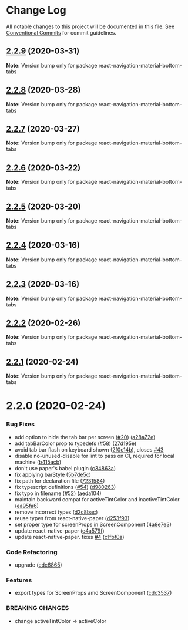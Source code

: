 # Change Log

All notable changes to this project will be documented in this file.
See [Conventional Commits](https://conventionalcommits.org) for commit guidelines.

## [2.2.9](https://github.com/react-navigation/react-navigation-material-bottom-tabs/compare/react-navigation-material-bottom-tabs@2.2.8...react-navigation-material-bottom-tabs@2.2.9) (2020-03-31)

**Note:** Version bump only for package react-navigation-material-bottom-tabs





## [2.2.8](https://github.com/react-navigation/react-navigation-material-bottom-tabs/compare/react-navigation-material-bottom-tabs@2.2.6...react-navigation-material-bottom-tabs@2.2.8) (2020-03-28)

**Note:** Version bump only for package react-navigation-material-bottom-tabs





## [2.2.7](https://github.com/react-navigation/react-navigation-material-bottom-tabs/compare/react-navigation-material-bottom-tabs@2.2.6...react-navigation-material-bottom-tabs@2.2.7) (2020-03-27)

**Note:** Version bump only for package react-navigation-material-bottom-tabs





## [2.2.6](https://github.com/react-navigation/react-navigation-material-bottom-tabs/compare/react-navigation-material-bottom-tabs@2.2.5...react-navigation-material-bottom-tabs@2.2.6) (2020-03-22)

**Note:** Version bump only for package react-navigation-material-bottom-tabs





## [2.2.5](https://github.com/react-navigation/react-navigation-material-bottom-tabs/compare/react-navigation-material-bottom-tabs@2.2.4...react-navigation-material-bottom-tabs@2.2.5) (2020-03-20)

**Note:** Version bump only for package react-navigation-material-bottom-tabs





## [2.2.4](https://github.com/react-navigation/react-navigation-material-bottom-tabs/compare/react-navigation-material-bottom-tabs@2.2.3...react-navigation-material-bottom-tabs@2.2.4) (2020-03-16)

**Note:** Version bump only for package react-navigation-material-bottom-tabs





## [2.2.3](https://github.com/react-navigation/react-navigation-material-bottom-tabs/compare/react-navigation-material-bottom-tabs@2.2.2...react-navigation-material-bottom-tabs@2.2.3) (2020-03-16)

**Note:** Version bump only for package react-navigation-material-bottom-tabs





## [2.2.2](https://github.com/react-navigation/react-navigation-material-bottom-tabs/compare/react-navigation-material-bottom-tabs@2.2.1...react-navigation-material-bottom-tabs@2.2.2) (2020-02-26)

**Note:** Version bump only for package react-navigation-material-bottom-tabs





## [2.2.1](https://github.com/react-navigation/react-navigation-material-bottom-tabs/compare/react-navigation-material-bottom-tabs@2.2.0...react-navigation-material-bottom-tabs@2.2.1) (2020-02-24)

**Note:** Version bump only for package react-navigation-material-bottom-tabs





# 2.2.0 (2020-02-24)


### Bug Fixes

* add option to hide the tab bar per screen ([#20](https://github.com/react-navigation/react-navigation-material-bottom-tabs/issues/20)) ([a28a72e](https://github.com/react-navigation/react-navigation-material-bottom-tabs/commit/a28a72ed0dd0716244c0aafe94ec360083a1109c))
* add tabBarColor prop to typedefs ([#58](https://github.com/react-navigation/react-navigation-material-bottom-tabs/issues/58)) ([27d195e](https://github.com/react-navigation/react-navigation-material-bottom-tabs/commit/27d195e304a48861f515d015c6547eece4ee8305))
* avoid tab bar flash on keyboard shown ([2f0c14b](https://github.com/react-navigation/react-navigation-material-bottom-tabs/commit/2f0c14b40eebe3cf852601b9a87e1c6d14f9b626)), closes [#43](https://github.com/react-navigation/react-navigation-material-bottom-tabs/issues/43)
* disable no-unused-disable for lint to pass on CI, required for local machine ([b415acb](https://github.com/react-navigation/react-navigation-material-bottom-tabs/commit/b415acbb31132751141765fba0cff7146b4bf096))
* don't use paper's babel plugin ([c34863a](https://github.com/react-navigation/react-navigation-material-bottom-tabs/commit/c34863ac9e870086e7b6033e1055a79abd511b62))
* fix applying barStyle ([5b7de5c](https://github.com/react-navigation/react-navigation-material-bottom-tabs/commit/5b7de5ccc39fbb2ff470833af28eca07e31e609f))
* fix path for declaration file ([7231584](https://github.com/react-navigation/react-navigation-material-bottom-tabs/commit/72315843029d0489db63eb10d6b22db3ef4b13ec))
* fix typescript definitions ([#54](https://github.com/react-navigation/react-navigation-material-bottom-tabs/issues/54)) ([d980263](https://github.com/react-navigation/react-navigation-material-bottom-tabs/commit/d98026325d4e0a72e1ab57ccde702d342bfaa55d))
* fix typo in filename ([#52](https://github.com/react-navigation/react-navigation-material-bottom-tabs/issues/52)) ([aeda104](https://github.com/react-navigation/react-navigation-material-bottom-tabs/commit/aeda1042c8a632de0d2eabcdcbf922ae2c4239c2))
* maintain backward compat for activeTintColor and inactiveTintColor ([ea95fa6](https://github.com/react-navigation/react-navigation-material-bottom-tabs/commit/ea95fa69e1e720f33c644b9eb3b3639ac72c2615))
* remove incorrect types ([d2c8bac](https://github.com/react-navigation/react-navigation-material-bottom-tabs/commit/d2c8bac7a4e7fb7599f3bb83b6dae00eddc51c70))
* reuse types from react-native-paper ([d253f93](https://github.com/react-navigation/react-navigation-material-bottom-tabs/commit/d253f931c2207696adbb93e80baeada5894154c4))
* set proper type for screenProps in ScreenComponent ([4a8e7e3](https://github.com/react-navigation/react-navigation-material-bottom-tabs/commit/4a8e7e3ae6436c1dda0d7f0bc9f31f3b31320d4d))
* update react-native-paper ([e4a579f](https://github.com/react-navigation/react-navigation-material-bottom-tabs/commit/e4a579f518a44af0aa66dc9cf7b75c72ecf62d2c))
* update react-native-paper. fixes [#4](https://github.com/react-navigation/react-navigation-material-bottom-tabs/issues/4) ([c1fbf0a](https://github.com/react-navigation/react-navigation-material-bottom-tabs/commit/c1fbf0a161852624a5fcc3ab1c75d422f2c94bba))


### Code Refactoring

* upgrade ([edc6865](https://github.com/react-navigation/react-navigation-material-bottom-tabs/commit/edc6865df0042b599d8d2b5c6dd8a323791567da))


### Features

* export types for ScreenProps amd ScreenComponent ([cdc3537](https://github.com/react-navigation/react-navigation-material-bottom-tabs/commit/cdc353704528e569b2eb119aa8817363597256ea))


### BREAKING CHANGES

* change activeTintColor -> activeColor
